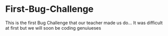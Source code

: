 # First-Bug-Challenge
This is the first Bug Challenge that our teacher made us do... It was difficult at first but we will soon be coding genuiueses
